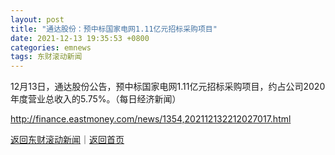 ```yaml
---
layout: post
title: "通达股份：预中标国家电网1.11亿元招标采购项目"
date: 2021-12-13 19:35:53 +0800
categories: emnews
tags: 东财滚动新闻
---
```


12月13日，通达股份公告，预中标国家电网1.11亿元招标采购项目，约占公司2020年度营业总收入的5.75%。（每日经济新闻）

<http://finance.eastmoney.com/news/1354,202112132212027017.html>

[返回东财滚动新闻](//finews.withounder.com/emnews/)｜[返回首页](//finews.withounder.com/)